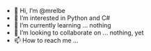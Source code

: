 - 👋 Hi, I’m @mrelbe
- 👀 I’m interested in Python and C#
- 🌱 I’m currently learning ... nothing
- 💞️ I’m looking to collaborate on ... nothing, yet
- 📫 How to reach me ...

<!---
mrelbe/mrelbe is a ✨ special ✨ repository because its `README.md` (this file) appears on your GitHub profile.
You can click the Preview link to take a look at your changes.
--->
